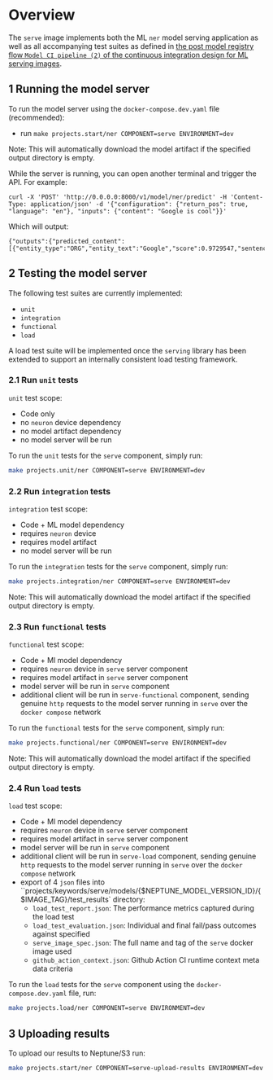 # Overview

The `serve` image implements both the ML `ner` model serving application as well as all
accompanying test suites as defined in [the post model registry flow `Model CI pipeline (2)` of the
 continuous integration design for ML serving images](https://onclusive.atlassian.net/wiki/spaces/ML/pages/3198812161/MLOPs).

## 1 Running the model server

To run the model server using the `docker-compose.dev.yaml` file (recommended):

- run `make projects.start/ner COMPONENT=serve ENVIRONMENT=dev`

Note: This will automatically download the model artifact if the specified output directory is
empty.

While the server is running, you can open another terminal and trigger the API. For example:

```
curl -X 'POST' 'http://0.0.0.0:8000/v1/model/ner/predict' -H 'Content-Type: application/json' -d '{"configuration": {"return_pos": true, "language": "en"}, "inputs": {"content": "Google is cool"}}'
```

Which will output:

```
{"outputs":{"predicted_content":[{"entity_type":"ORG","entity_text":"Google","score":0.9729547,"sentence_index":0,"start":0,"end":6}]}}
```
## 2 Testing the model server

The following test suites are currently implemented:

- `unit`
- `integration`
- `functional`
- `load`

A load test suite will be implemented once the `serving` library has been extended to support an
internally consistent load testing framework.

### 2.1 Run `unit` tests

`unit` test scope:
  - Code only
  - no `neuron` device dependency
  - no model artifact dependency
  - no model server will be run

To run the `unit` tests for the `serve` component, simply run:

```bash
make projects.unit/ner COMPONENT=serve ENVIRONMENT=dev
```

### 2.2 Run `integration` tests

`integration` test scope:
  - Code + ML model dependency
  - requires `neuron` device
  - requires model artifact
  - no model server will be run


To run the `integration` tests for the `serve` component, simply run:

```bash
make projects.integration/ner COMPONENT=serve ENVIRONMENT=dev
```

Note: This will automatically download the model artifact if the specified output directory is
empty.

### 2.3 Run `functional` tests

`functional` test scope:
  - Code + Ml model dependency
  - requires `neuron` device in `serve` server component
  - requires model artifact in `serve` server component
  - model server will be run in `serve` component
  - additional client will be run in `serve-functional` component, sending genuine `http` requests
    to the model server running in `serve` over the `docker compose` network

To run the `functional` tests for the `serve` component, simply run:

```bash
make projects.functional/ner COMPONENT=serve ENVIRONMENT=dev
```

Note: This will automatically download the model artifact if the specified output directory is
empty.

### 2.4 Run `load` tests

`load` test scope:
  - Code + Ml model dependency
  - requires `neuron` device in `serve` server component
  - requires model artifact in `serve` server component
  - model server will be run in `serve` component
  - additional client will be run in `serve-load` component, sending genuine `http` requests
    to the model server running in `serve` over the `docker compose` network
  - export of 4 `json` files into ``projects/keywords/serve/models/{$NEPTUNE_MODEL_VERSION_ID}/{$IMAGE_TAG}/test_results` directory:
    - `load_test_report.json`: The performance metrics captured during the load test
    - `load_test_evaluation.json`: Individual and final fail/pass outcomes against specified
    - `serve_image_spec.json`: The full name and tag of the `serve` docker image used
    - `github_action_context.json`: Github Action CI runtime context meta data
      criteria

To run the `load` tests for the `serve` component using the `docker-compose.dev.yaml` file, run:

```bash
make projects.load/ner COMPONENT=serve ENVIRONMENT=dev
```

## 3 Uploading results

To upload our results to Neptune/S3 run:

```bash
make projects.start/ner COMPONENT=serve-upload-results ENVIRONMENT=dev
```
